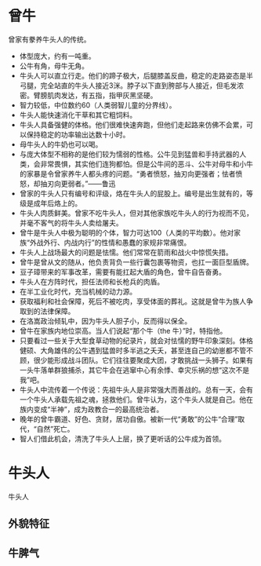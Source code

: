 # 曾牛

曾家有豢养牛头人的传统。

* 体型庞大，约有一吨重。
* 公牛有角，母牛无角。
* 牛头人可以直立行走。他们的蹄子极大，后腿膝盖反曲，稳定的走路姿态是半弓腿，完全站直的牛头人接近3洣。脖子以下直到胯部与人接近，但毛发浓密。臂膀肌肉发达，有五指，指甲灰黑坚硬。
* 智力较低，中位数约60（人类弱智儿童的分界线）。
* 牛头人能快速消化干草和其它粗饲料。
* 牛头人具备强健的体格。他们很难快速奔跑，但他们走起路来仿佛不会累，可以保持稳定的功率输出达数十小时。
* 母牛头人的牛奶也可以喝。
* 与庞大体型不相称的是他们较为懦弱的性格。公牛见到猛兽和手持武器的人类，会非常畏惧，其实他们连狗都怕。但是公牛间的恶斗、公牛对母牛和小牛的家暴是令曾家养牛人都头疼的问题。“勇者愤怒，抽刃向更强者；怯者愤怒，却抽刃向更弱者。”——鲁迅
* 曾家的牛头人只有编号和评级，烙在牛头人的屁股上。编号是出生就有的，等级是成年后烙上的。
* 牛头人肉质鲜美。曾家不吃牛头人，但对其他家族吃牛头人的行为视而不见，并毫不客气的将牛头人卖给屠夫。
* 曾牛是牛头人中极为聪明的个体，智力可达100（人类的平均数）。他对家族“外战外行、内战内行”的性情和愚蠢的家规非常痛恨。
* 牛头人上战场最大的问题是怯懦。他们常常在箭雨和战火中惊慌失措。
* 曾牛是曾从文的随从，他负责背负一些行囊包裹等物资，也扛一面巨型盾牌。
* 豆子璋带来的军事改革，需要有能扛起大盾的角色，曾牛自告奋勇。
* 牛头人在方阵时代，担任法师和长枪兵的肉盾。
* 在半工业化时代，充当机械的动力源。
* 获取福利和社会保障，死后不被吃肉，享受体面的葬礼。这就是曾牛为族人争取到的法律保障。
* 在洛嵩政治倾轧中，因为牛头人胆子小，反而得以保全。
* 曾牛在家族内地位崇高。当人们说起“那个牛（the 牛）”时，特指他。
* 只要看过一些关于大型食草动物的纪录片，就会对怯懦的野牛印象深刻。体格健硕、大角雄伟的公牛遇到猛兽时多半逃之夭夭，甚至连自己的幼崽都不管不顾，很少能形成战斗团队。它们往往要聚成大团，才敢挑战一头狮子。如果有一头牛落单群狼捕杀，其它牛会在逃窜中心有余悸、幸灾乐祸的想“这次不是我”吧。
* 牛头人中流传着一个传说：先祖牛头人是非常强大而善战的。总有一天，会有一个牛头人承载先祖之魂，拯救他们。曾牛认为，这个牛头人就是自己。他在族内变成“半神”，成为政教合一的最高统治者。
* 晚年的曾牛霸道、好色、贪财，居功自傲。被新一代“勇敢”的公牛“合理”取代，“自然”死亡。
* 智人们借此机会，清洗了牛头人上层，换了更听话的公牛成为首领。

# 牛头人

牛头人

## 外貌特征



## 牛脾气